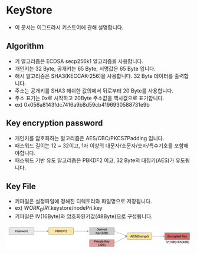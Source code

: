 # KeyStore 
- 이 문서는 이그드라시 키스토어에 관해 설명합니다.

## Algorithm
- 키 알고리즘은 ECDSA secp256k1 알고리즘을 사용합니다.
- 개인키는 32 Byte, 공개키는 65 Byte, 서명값은 65 Byte 입니다.
- 해시 알고리즘은 SHA3(KECCAK-256)을 사용합니다. 32 Byte 데이터를 출력합니다.
- 주소는 공개키를 SHA3 해쉬한 값의에서 뒤로부터 20 Byte를 사용합니다.
- 주소 표기는 0x로 시작하고 20Byte 주소값을 핵사값으로 표기합니다.
- ex) 0x056a8143fdc7416a9b8d59cb4196930588731e9b   

## Key encryption password
- 개인키를 암호화하는 알고리즘은 AES/CBC/PKCS7Padding 입니다.
- 패스워드 길이는 12 ~ 32이고, 1자 이상의 대문자/소문자/숫자/특수기호를 포함해야합니다.
- 패스워드 기반 유도 알고리즘은 PBKDF2 이고, 32 Byte의 대칭키(AES)가 유도됩니다.

## Key File
- 키파일은 설정파일에 정해진 디렉토리와 파일명으로 저장됩니다.
- ex) $WORK_DIR$/.keystore/nodePri.key
- 키파일은 IV(16Byte)와 암호화된키값(48Byte)으로 구성됩니다.

![keystore](images/keystore.png)

